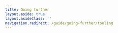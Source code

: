 ```yaml
---
title: Going further
layout.aside: true
layout.asideClass: ''
navigation.redirect: /guide/going-further/tooling
---
```

